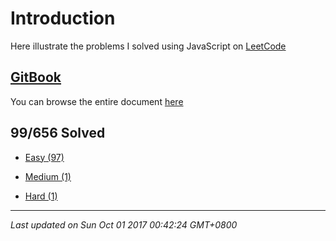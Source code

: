 # Introduction

Here illustrate the problems I solved using JavaScript on [LeetCode](https://leetcode.com/)

## [GitBook](https://rubychi1.gitbooks.io/leetcode/)

You can browse the entire document [here](https://rubychi1.gitbooks.io/leetcode/)

## 99/656 Solved

* [Easy \(97\)](/easy.md)

* [Medium \(1\)](/medium.md)

* [Hard \(1\)](/hard.md)

---

*Last updated on Sun Oct 01 2017 00:42:24 GMT+0800*
